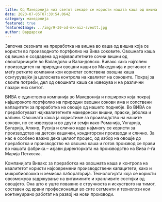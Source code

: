 ```yaml
---
title: Од Македонија низ светот секаде се користи нашата каша од вишна
date: 2023-07-05T07:30:54.064Z
category: македонија
featured: true
featuredImage: ../img/9-30-od-mk-niz-sveott.jpg
author: Вардарски
---
```

<!--StartFragment-->

Започна сезоната на преработка на вишна во каша од вишна која се користи во производното портфолио на Вива соковите. Овошната каша од вишна е создадена од најквалитетните сочни вишни од овоштарниците во Валандово и Валандовско. Вивакс како најголем производител на природни овошни каши во Македонија и регионот е меѓу ретките компании кои користат сопствена овошна каша осигурувајќи ја целосната контрола на квалитет на соковите. Покрај за своите потреби, дел од овошната каша се извезува и на различни пазари низ светот.

ВИВА е единствена компанија во Македонија и пошироко која покрај најширокото портфолио на природни овошни сокови има и сопствени капацитети за преработка на овошје од нашето поднебје. Во ВИВА се преработуваат најквалитетните македонски вишни, праски, јаболка и капини. Овошната каша ја користиме за производство на нашите сокови, но се извезува и во други земји како Романија, Унгарија, Бугарија, Алжир, Русија и слично каде најмногу се користи за производство на детски кашички, кондиторски производи и слично. За нас е особено важно дека целиот процес, од избор на овошје до преработка и производство на овошна каша и готов производ се прави во нашата фабрика.– изјави директорката на производство на Вива г-ѓа Марија Петкоска.

<!--StartFragment-->

Компанијата Вивакс за преработка на овошната каша и контрола на квалитетот користи најсовремени производствени капацитети, како и микробиолошка и хемиска лабораторија. Технологијата која се користи овозможува задржување на витамините и хранливите состојки од овошјето. Она што е уште поважно е стручноста и искуството на тимот, составен од врвни професионалци во сите сегменти и технолози кои континуирано работат на развој на нови производи.

<!--EndFragment-->

<!--EndFragment-->
